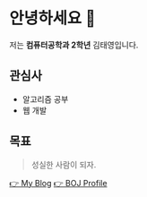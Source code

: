 # 안녕하세요 👋

저는 **컴퓨터공학과 2학년** 김태영입니다.  

## 관심사
- 알고리즘 공부
- 웹 개발

## 목표
> 성실한 사람이 되자.

[👉 My Blog](https://blog.naver.com/greattang)
[👉 BOJ Profile](https://solved.ac/profile/greattang2)
